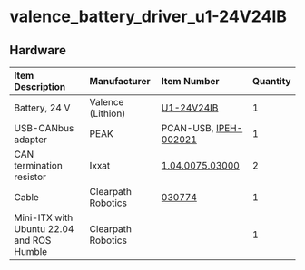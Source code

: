 # valence_battery_driver_u1-24V24IB

## Hardware

| Item Description                          | Manufacturer       | Item Number                                                                   | Quantity |
| :---------------------------------------- | :----------------- | :---------------------------------------------------------------------------- | :------- |
| Battery, 24 V                             | Valence (Lithion)  | [U1-24V24IB](https://www.valence.com/12-and-24v-li-ion-batteries/u1-24v24ib)  | 1        |
| USB-CANbus adapter                        | PEAK               | PCAN-USB, [IPEH-002021](https://www.peak-system.com/PCAN-USB.199.0.html?&L=1) | 1        |
| CAN termination resistor                  | Ixxat              | [1.04.0075.03000](https://www.ixxat.com/products/accessories)                 | 2        |
| Cable                                     | Clearpath Robotics | [030774](./readme_assets/030774_1.pdf)                                        | 1        |
| Mini-ITX with Ubuntu 22.04 and ROS Humble | Clearpath Robotics |                                                                               | 1        |
